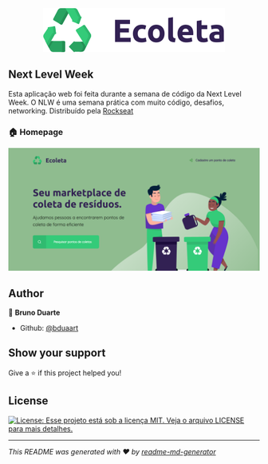 <center><img src="doc/logo.svg"> </center>

## Next Level Week
Esta aplicação web foi feita durante a semana de código da Next Level Week.
O NLW é uma semana prática com muito código, desafios, networking.
Distribuído pela <a href="https://rocketseat.com.br"> Rockseat </a>

### 🏠 Homepage
 <img src="doc/screenecoleta.png">

## Author

👤 **Bruno Duarte**

* Github: [@bduaart](https://github.com/bduaart)

## Show your support

Give a ⭐️ if this project helped you!

## License
<p>
  <a href="#" target="_blank">
    <img alt="License: Esse projeto está sob a licença MIT. Veja o arquivo LICENSE para mais detalhes." src="https://img.shields.io/badge/License-Esse projeto está sob a licença MIT. Veja o arquivo LICENSE para mais detalhes.-yellow.svg" />
  </a>
</p>

***
_This README was generated with ❤️ by [readme-md-generator](https://github.com/kefranabg/readme-md-generator)_
